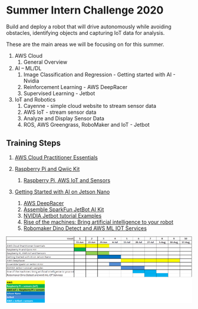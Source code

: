 # Summer Intern Challenge 2020

Build and deploy a robot that will drive autonomously while avoiding obstacles, identifying objects and capturing IoT data for analysis. 

These are the main areas we will be focusing on for this summer.
1. AWS Cloud
	1. General Overview
1. AI – ML/DL
	1. Image Classification and Regression - Getting started with AI - Nvidia
	1. Reinforcement Learning - AWS DeepRacer
	1. Supervised Learning - Jetbot
1. IoT and Robotics
	1. Cayenne - simple cloud website to stream sensor data
	1. AWS IoT - stream sensor data
	1. Analyze and Display Sensor Data
	1. ROS, AWS Greengrass, RoboMaker and IoT - Jetbot

## Training Steps
1. [AWS Cloud Practitioner Essentials](https://github.com/jetbotml/Summer_Intern_Challenge_2020/blob/master/1_AWS_Cloud_Practitioner_Essentials)

1. [Raspberry Pi and Qwiic Kit](https://github.com/jetbotml/Summer_Intern_Challenge_2020/blob/master/3_Raspberry_Pi_and_Qwiic_Kit)

	1. [Raspberry Pi, AWS IoT and Sensors](https://github.com/jetbotml/Summer_Intern_Challenge_2020/blob/master/4_RaspberryPi_AWSIoT_Sensors)

1. [Getting Started with AI on Jetson Nano](https://github.com/jetbotml/Summer_Intern_Challenge_2020/blob/master/5_Getting_Started_with_AI_on_Jetson_Nano)

	1. [AWS DeepRacer](https://github.com/jetbotml/Summer_Intern_Challenge_2020/blob/master/2_AWS_DeepRacer)
	1. [Assemble SparkFun JetBot AI Kit](https://learn.sparkfun.com/tutorials/assembly-guide-for-sparkfun-jetbot-ai-kit-v20)
	1. [NVIDIA Jetbot tutorial Examples](https://github.com/NVIDIA-AI-IOT/jetbot/wiki/examples)
	1. [Rise of the machines: Bring artificial intelligence to your robot](https://robomakerworkshops.com/jetbot-ml-workshop/)
	1. [Robomaker Dino Detect and AWS ML IOT Services](https://github.com/jetbotml/Summer_Intern_Challenge_2020/blob/master/9_Robomaker_Dino_Detect_and_AWS_ML_IOT_Services)
	
![schedule](10-week_schedule.png)
